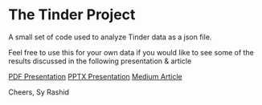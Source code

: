 # The Tinder Project

A small set of code used to analyze Tinder data as a json file.

Feel free to use this for your own data if you would like to see some of the results discussed in the following presentation & article

[PDF Presentation](https://drive.google.com/file/d/18Qqs2xzjlW4_cYJA7wk5Y8dOzw1rt_iY/view)
[PPTX Presentation](https://drive.google.com/file/d/12q_4uL9bERzqeWjI-yu08VpxU7F5-1f-/view)
[Medium Article](https://medium.com/@syrashid/tinderellas-one-liners-data-bar-charts-my-adventures-down-the-tinder-rabbit-hole-9bf540d796a7)

Cheers,
Sy Rashid
